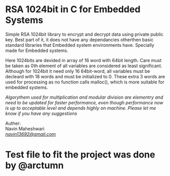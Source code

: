 # RSA 1024bit in C for Embedded Systems

Simple RSA 1024bit library to encrypt and decrypt data using private public key. 
Best part of it, it does not have any dependancies otherthen basic standard libraries that Embedded system environments have. 
Specially made for Embedded systems.

Here 1024bits are devided in array of 16 word with 64bit length.
Care must be taken as 0th element of all variables are considered as least significant.
Although for 1024bit it need only 16 64bit-word, all variables must be decleard with 18 words and must be initialized to 0.
These extra 3 words are used for processing as no function calls malloc(), which is more suitable for embedded systems.

<i>Algorythem used for multiplication and modular division are elementry and need to be updated for faster performance, even though performance now is up to acceptable level and depends highly on machine. Please let me know if you have any suggestions</i>

Auther:<br>
Navin Maheshwari<br>
<i>navin13692@gmail.com</i>


# Test file to fit the project was done by @arctumn
